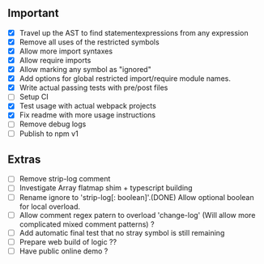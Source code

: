 Important
-----------

- [X] Travel up the AST to find statementexpressions from any expression
- [X] Remove all uses of the restricted symbols
- [X] Allow more import syntaxes
- [X] Allow require imports 
- [X] Allow marking any symbol as "ignored"
- [X] Add options for global restricted import/require module names.
- [X] Write actual passing tests with pre/post files
- [ ] Setup CI
- [X] Test usage with actual webpack projects
- [X] Fix readme with more usage instructions
- [ ] Remove debug logs
- [ ] Publish to npm v1

Extras
---------

- [ ] Remove strip-log comment
- [ ] Investigate Array flatmap shim + typescript building 
- [ ] Rename ignore to 'strip-log[: boolean]'.(DONE) Allow optional boolean for local overload.
- [ ] Allow comment regex patern to overload 'change-log' (Will allow more complicated mixed comment patterns) ?
- [ ] Add automatic final test that no stray symbol is still remaining
- [ ] Prepare web build of logic ??
- [ ] Have public online demo ?